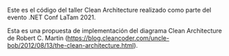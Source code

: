 Este es el código del taller Clean Architecture realizado como parte del evento .NET Conf LaTam 2021.

Esta es una propuesta de implementación del diagrama Clean Architecture de Robert C. Martin (https://blog.cleancoder.com/uncle-bob/2012/08/13/the-clean-architecture.html).


